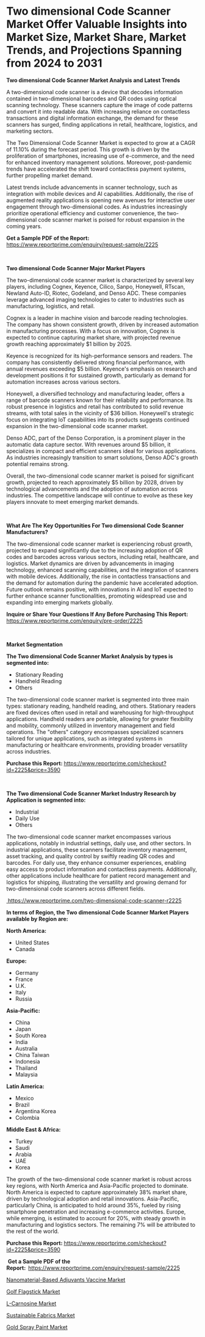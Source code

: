 <p><h1>Two dimensional Code Scanner Market Offer Valuable Insights into Market Size, Market Share, Market Trends, and Projections Spanning from 2024 to 2031</h1></p><p><strong>Two dimensional Code Scanner Market Analysis and Latest Trends</strong></p>
<p><p>A two-dimensional code scanner is a device that decodes information contained in two-dimensional barcodes and QR codes using optical scanning technology. These scanners capture the image of code patterns and convert it into readable data. With increasing reliance on contactless transactions and digital information exchange, the demand for these scanners has surged, finding applications in retail, healthcare, logistics, and marketing sectors.</p><p>The Two Dimensional Code Scanner Market is expected to grow at a CAGR of 11.10% during the forecast period. This growth is driven by the proliferation of smartphones, increasing use of e-commerce, and the need for enhanced inventory management solutions. Moreover, post-pandemic trends have accelerated the shift toward contactless payment systems, further propelling market demand. </p><p>Latest trends include advancements in scanner technology, such as integration with mobile devices and AI capabilities. Additionally, the rise of augmented reality applications is opening new avenues for interactive user engagement through two-dimensional codes. As industries increasingly prioritize operational efficiency and customer convenience, the two-dimensional code scanner market is poised for robust expansion in the coming years.</p></p>
<p><strong>Get a Sample PDF of the Report:&nbsp;</strong> <a href="https://www.reportprime.com/enquiry/request-sample/2225?utm_campaign=1117&utm_medium=2&utm_source=Github&utm_content=ia&utm_term=27112024&utm_id=two-dimensional-code-scanner">https://www.reportprime.com/enquiry/request-sample/2225</a></p>
<p>&nbsp;</p>
<p><strong>Two dimensional Code Scanner Major Market Players</strong></p>
<p><p>The two-dimensional code scanner market is characterized by several key players, including Cognex, Keyence, Cilico, Sanpo, Honeywell, RTscan, Newland Auto-ID, Riotec, Godeland, and Denso ADC. These companies leverage advanced imaging technologies to cater to industries such as manufacturing, logistics, and retail.</p><p>Cognex is a leader in machine vision and barcode reading technologies. The company has shown consistent growth, driven by increased automation in manufacturing processes. With a focus on innovation, Cognex is expected to continue capturing market share, with projected revenue growth reaching approximately $1 billion by 2025.</p><p>Keyence is recognized for its high-performance sensors and readers. The company has consistently delivered strong financial performance, with annual revenues exceeding $5 billion. Keyence's emphasis on research and development positions it for sustained growth, particularly as demand for automation increases across various sectors.</p><p>Honeywell, a diversified technology and manufacturing leader, offers a range of barcode scanners known for their reliability and performance. Its robust presence in logistics and retail has contributed to solid revenue streams, with total sales in the vicinity of $36 billion. Honeywell's strategic focus on integrating IoT capabilities into its products suggests continued expansion in the two-dimensional code scanner market.</p><p>Denso ADC, part of the Denso Corporation, is a prominent player in the automatic data capture sector. With revenues around $5 billion, it specializes in compact and efficient scanners ideal for various applications. As industries increasingly transition to smart solutions, Denso ADC's growth potential remains strong.</p><p>Overall, the two-dimensional code scanner market is poised for significant growth, projected to reach approximately $5 billion by 2028, driven by technological advancements and the adoption of automation across industries. The competitive landscape will continue to evolve as these key players innovate to meet emerging market demands.</p></p>
<p>&nbsp;</p>
<p><strong>What Are The Key Opportunities For Two dimensional Code Scanner Manufacturers?</strong></p>
<p><p>The two-dimensional code scanner market is experiencing robust growth, projected to expand significantly due to the increasing adoption of QR codes and barcodes across various sectors, including retail, healthcare, and logistics. Market dynamics are driven by advancements in imaging technology, enhanced scanning capabilities, and the integration of scanners with mobile devices. Additionally, the rise in contactless transactions and the demand for automation during the pandemic have accelerated adoption. Future outlook remains positive, with innovations in AI and IoT expected to further enhance scanner functionalities, promoting widespread use and expanding into emerging markets globally.</p></p>
<p><strong>Inquire or Share Your Questions If Any Before Purchasing This Report:</strong> <a href="https://www.reportprime.com/enquiry/pre-order/2225?utm_campaign=1117&utm_medium=2&utm_source=Github&utm_content=ia&utm_term=27112024&utm_id=two-dimensional-code-scanner">https://www.reportprime.com/enquiry/pre-order/2225</a></p>
<p>&nbsp;</p>
<p><strong>Market Segmentation</strong></p>
<p><strong>The Two dimensional Code Scanner Market Analysis by types is segmented into:</strong></p>
<p><ul><li>Stationary Reading</li><li>Handheld Reading</li><li>Others</li></ul></p>
<p><p>The two-dimensional code scanner market is segmented into three main types: stationary reading, handheld reading, and others. Stationary readers are fixed devices often used in retail and warehousing for high-throughput applications. Handheld readers are portable, allowing for greater flexibility and mobility, commonly utilized in inventory management and field operations. The "others" category encompasses specialized scanners tailored for unique applications, such as integrated systems in manufacturing or healthcare environments, providing broader versatility across industries.</p></p>
<p><strong>Purchase this Report:&nbsp;</strong><a href="https://www.reportprime.com/checkout?id=2225&price=3590&utm_campaign=1117&utm_medium=2&utm_source=Github&utm_content=ia&utm_term=27112024&utm_id=two-dimensional-code-scanner">https://www.reportprime.com/checkout?id=2225&price=3590</a></p>
<p>&nbsp;</p>
<p><strong>The Two dimensional Code Scanner Market Industry Research by Application is segmented into:</strong></p>
<p><ul><li>Industrial</li><li>Daily Use</li><li>Others</li></ul></p>
<p><p>The two-dimensional code scanner market encompasses various applications, notably in industrial settings, daily use, and other sectors. In industrial applications, these scanners facilitate inventory management, asset tracking, and quality control by swiftly reading QR codes and barcodes. For daily use, they enhance consumer experiences, enabling easy access to product information and contactless payments. Additionally, other applications include healthcare for patient record management and logistics for shipping, illustrating the versatility and growing demand for two-dimensional code scanners across different fields.</p></p>
<p><a href="https://www.reportprime.com/two-dimensional-code-scanner-r2225?utm_campaign=1117&utm_medium=2&utm_source=Github&utm_content=ia&utm_term=27112024&utm_id=two-dimensional-code-scanner">&nbsp;https://www.reportprime.com/two-dimensional-code-scanner-r2225</a></p>
<p><strong>In terms of Region, the Two dimensional Code Scanner Market Players available by Region are:</strong></p>
<p>
    <p> <strong> North America: </strong>
        <ul>
            <li>United States</li>
            <li>Canada</li>
        </ul>
        </p> 
    <p> <strong> Europe: </strong>
        <ul>
            <li>Germany</li>
            <li>France</li>
            <li>U.K.</li>
            <li>Italy</li>
            <li>Russia</li>
        </ul>
        </p> 
    <p> <strong> Asia-Pacific: </strong>
        <ul>
            <li>China</li>
            <li>Japan</li>
            <li>South Korea</li>
            <li>India</li>
            <li>Australia</li>
            <li>China Taiwan</li>
            <li>Indonesia</li>
            <li>Thailand</li>
            <li>Malaysia</li>
        </ul>
        </p> 
    <p> <strong> Latin America: </strong>
        <ul>
            <li>Mexico</li>
            <li>Brazil</li>
            <li>Argentina Korea</li>
            <li>Colombia</li>
        </ul>
        </p> 
    <p> <strong> Middle East & Africa: </strong>
        <ul>
            <li>Turkey</li>
            <li>Saudi</li>
            <li>Arabia</li>
            <li>UAE</li>
            <li>Korea</li>
        </ul>
    </p>
    </p>
<p><p>The growth of the two-dimensional code scanner market is robust across key regions, with North America and Asia-Pacific projected to dominate. North America is expected to capture approximately 38% market share, driven by technological adoption and retail innovations. Asia-Pacific, particularly China, is anticipated to hold around 35%, fueled by rising smartphone penetration and increasing e-commerce activities. Europe, while emerging, is estimated to account for 20%, with steady growth in manufacturing and logistics sectors. The remaining 7% will be attributed to the rest of the world.</p></p>
<p><strong>Purchase this Report: </strong><a href="https://www.reportprime.com/checkout?id=2225&price=3590&utm_campaign=1117&utm_medium=2&utm_source=Github&utm_content=ia&utm_term=27112024&utm_id=two-dimensional-code-scanner">https://www.reportprime.com/checkout?id=2225&price=3590</a></p>
<p>&nbsp;<strong>Get a Sample PDF of the Report:&nbsp;&nbsp;</strong><a href="https://www.reportprime.com/enquiry/request-sample/2225?utm_campaign=1117&utm_medium=2&utm_source=Github&utm_content=ia&utm_term=27112024&utm_id=two-dimensional-code-scanner">https://www.reportprime.com/enquiry/request-sample/2225</a></p>
<p><strong></strong></p>
<p><p><a href="https://issuu.com/reportprime-2/docs/nanomaterial-based-adjuvants-vaccin_86af8ce52fbe75?utm_campaign=1117&utm_medium=2&utm_source=Github&utm_content=ia&utm_term=27112024&utm_id=two-dimensional-code-scanner">Nanomaterial-Based Adjuvants Vaccine Market</a></p><p><a href="https://www.linkedin.com/pulse/golf-flagstick-market-ecosystem-competitive-landscape-strategic-jvvic?utm_campaign=1117&utm_medium=2&utm_source=Github&utm_content=ia&utm_term=27112024&utm_id=two-dimensional-code-scanner">Golf Flagstick Market</a></p><p><a href="https://issuu.com/reportprime-2/docs/l-carnosine-market-size-2030.pptx_bd41d4880cc815?utm_campaign=1117&utm_medium=2&utm_source=Github&utm_content=ia&utm_term=27112024&utm_id=two-dimensional-code-scanner">L-Carnosine Market</a></p><p><a href="https://www.linkedin.com/pulse/global-sustainable-fabrics-market-opportunities-forecast-5wmte?utm_campaign=1117&utm_medium=2&utm_source=Github&utm_content=ia&utm_term=27112024&utm_id=two-dimensional-code-scanner">Sustainable Fabrics Market</a></p><p><a href="https://www.linkedin.com/pulse/global-perspectives-gold-spray-paint-market-trends-challenges-ulh2c?utm_campaign=1117&utm_medium=2&utm_source=Github&utm_content=ia&utm_term=27112024&utm_id=two-dimensional-code-scanner">Gold Spray Paint Market</a></p></p>